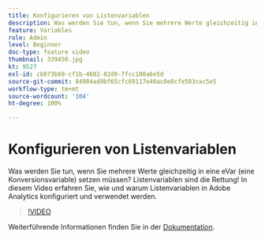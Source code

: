 ```yaml
---
title: Konfigurieren von Listenvariablen
description: Was werden Sie tun, wenn Sie mehrere Werte gleichzeitig in eine eVar (eine Konversionsvariable) setzen müssen? Listenvariablen sind die Rettung! In diesem Video erfahren Sie, wie und warum Listenvariablen in Adobe Analytics konfiguriert und verwendet werden.
feature: Variables
role: Admin
level: Beginner
doc-type: feature video
thumbnail: 339450.jpg
kt: 9527
exl-id: cb073b69-cf1b-4602-82d0-7fcc180a6e5d
source-git-commit: 84984ad9bf65cfc69117e40ac0e0cfe503cac5e5
workflow-type: tm+mt
source-wordcount: '104'
ht-degree: 100%

---
```


# Konfigurieren von Listenvariablen

Was werden Sie tun, wenn Sie mehrere Werte gleichzeitig in eine eVar (eine Konversionsvariable) setzen müssen? Listenvariablen sind die Rettung! In diesem Video erfahren Sie, wie und warum Listenvariablen in Adobe Analytics konfiguriert und verwendet werden.

>[!VIDEO](https://video.tv.adobe.com/v/339450/?quality=12&learn=on)

Weiterführende Informationen finden Sie in der [Dokumentation](https://experienceleague.adobe.com/docs/analytics/admin/admin-tools/conversion-variables/list-var-admin.html?lang=de).
